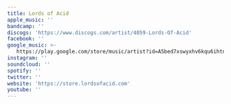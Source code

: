 ```yaml
---
title: Lords of Acid
apple_music: ''
bandcamp: ''
discogs: 'https://www.discogs.com/artist/4059-Lords-Of-Acid'
facebook: ''
google_music: >-
   https://play.google.com/store/music/artist?id=A5bed7xswyxhv6kqu6ihtnxtj3m
instagram: ''
soundcloud: ''
spotify: ''
twitter: ''
website: 'https://store.lordsofacid.com'
youtube: ''
---
```


